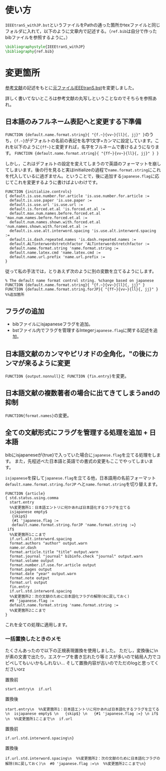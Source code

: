 
# 使い方

`IEEEtranS_withJP.bst`というファイルをPathの通った箇所かtexファイルと同じフォルダに入れて，以下のように文章内で記述する。（`ref.bib`は自分で作ったbibファイルを参照するように。）

```tex
\bibliographystyle{IEEEtranS_withJP}
\bibliography{ref.bib}
```



# 変更箇所
[参考文献](https://qiita.com/HexagramNM/items/3ad757a9f5ee5d15e363#_reference-2be0cc9a71381591bb17)の記述をもとに[元ファイルIEEEtranS.bst](http://tug.ctan.org/tex-archive/macros/latex/contrib/IEEEtran/bibtex/IEEEtranS.bst)を変更しました。

詳しく書いてないところは参考文献の丸写しということなのでそちらを参照あれ。

## 日本語のみフルネーム表記へと変更する下準備

`FUNCTION {default.name.format.string}{ "{f.~}{vv~}{ll}{, jj}" }`のうち，`{f.~}`がデフォルトの名前の表記を名字1文字+カンマに設定しています。これを以下のように`{ff~}`と変更すれば，名字をフルネームで書けるようになります。
`FUNCTION {default.name.format.string}{ "{ff~}{vv~}{ll}{, jj}" } }`


しかし，これはデフォルトの設定を変えてしまうので英語のフォーマットを崩してしまいます。後の行を見ると実はinitializeの過程で`name.format.string`にこれを代入しているに過ぎません。ということで，後に追加する`japanese.flag`に応じてこれを変更するように書けばよいわけです。


```
FUNCTION {initialize.controls}
{ default.is.use.number.for.article 'is.use.number.for.article :=
  default.is.use.paper 'is.use.paper :=
  default.is.use.url 'is.use.url :=
  default.is.forced.et.al 'is.forced.et.al :=
  default.max.num.names.before.forced.et.al 'max.num.names.before.forced.et.al :=
  default.num.names.shown.with.forced.et.al 'num.names.shown.with.forced.et.al :=
  default.is.use.alt.interword.spacing 'is.use.alt.interword.spacing :=
  default.is.dash.repeated.names 'is.dash.repeated.names :=
  default.ALTinterwordstretchfactor 'ALTinterwordstretchfactor :=
  default.name.format.string 'name.format.string :=
  default.name.latex.cmd 'name.latex.cmd :=
  default.name.url.prefix 'name.url.prefix :=
}
```

従って私の手法では，とりあえず次のように別の変数を立てるようにします。

```
% The default name format control string. %change based on japanese
FUNCTION {default.name.format.string}{ "{f.~}{vv~}{ll}{, jj}" }
FUNCTION {default.name.format.string.forJP}{ "{ff~}{vv~}{ll}{, jj}" } %%追加箇所
```




## フラグの追加

- bibファイルにisjapaneseフラグを追加。
- bstファイル内でフラグを管理するInteger`japanese.flag`に関する記述を追加。



## 日本語文献のカンマやピリオドの全角化，"の後にカンマが来るように変更
`FUNCTION {output.nonnull}`と` FUNCTION {fin.entry}`を変更。


## 日本語文献の複数著者の場合に出てきてしまうandの抑制
`FUNCTION{format.names}`の変更。

## 全ての文献形式にフラグを管理する処理を追加 + 日本語
bibにisjapaneseが{true}で入っていた場合に`japanese.flag`を立てる処理をします。
また，先程述べた日本語と英語での書式の変更もここでやってしまいます。

`isjapanese`を探して`japanese.flag`を立てる他，日本語用の名前フォーマット`default.name.format.string.forJP`
へと`name.format.string`を切り替えます。

```
FUNCTION {article}
{ std.status.using.comma
  start.entry
  %%変更箇所1：日本語エントリに何かあれば日本語化するフラグを立てる
  isjapanese empty$ 
   {skip$} 
   {#1 'japanese.flag :=
   default.name.format.string.forJP 'name.format.string :=} 
 if$ 
  %%変更箇所1ここまで
  if.url.alt.interword.spacing
  format.authors "author" output.warn
  name.or.dash
  format.article.title "title" output.warn
  format.journal "journal" bibinfo.check "journal" output.warn
  format.volume output
  format.number.if.use.for.article output
  format.pages output
  format.date "year" output.warn
  format.note output
  format.url output
  fin.entry
  if.url.std.interword.spacing
  %%変更箇所2：次の文献のために日本語化フラグの解除(0に戻しておく)
  #0 'japanese.flag :=
  default.name.format.string 'name.format.string :=
  %%変更箇所2ここまで
}
```

これを全ての処理に適用します。

### 一括置換したときのメモ
たくさんあったので以下の正規表現置換を使用しました。
ただし，変換後に\nが素の文書で出たり，エスケープを書き忘れたり等ミスが多いので結局人力でコピペしてもいいかもしれない…
そして置換内容が古いのでただのlogと思ってくださいorz

置換前

```
start.entry\n  if.url
```

置換後

```
start.entry\n  %%変更箇所1：日本語エントリに何かあれば日本語化するフラグを立てる\n  isjapanese empty$ \n   {skip$} \n   {#1 'japanese.flag :=} \n if$ \n  %%変更箇所1ここまで\n  if.url
```

置換前

```
if.url.std.interword.spacing\n}
```

置換後

```
if.url.std.interword.spacing\n  %%変更箇所2：次の文献のために日本語化フラグの解除(0に戻しておく)\n  #0 'japanese.flag :=\n  %%変更箇所2ここまで\n}
```
